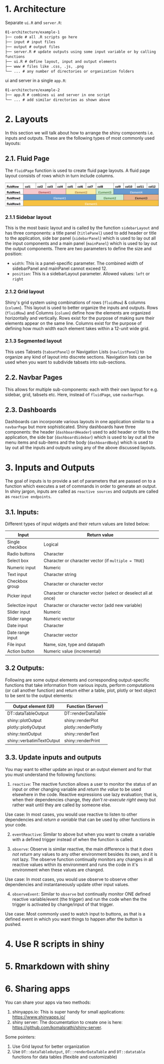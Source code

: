 
# 1. Architecture

Separate `ui.R` and `server.R`:

```
01-architecture/example-1
├── code # all .R scripts go here
├── input # input files
├── output # output files
├── server.R # update outputs using some input variable or by calling functions
├── ui.R # define layout, input and output elements
├── www # files like .css, .js, .png
└── ... # any number of directories or organization folders
```

ui and server in a single `app.R`:

```
01-architecture/example-2
├── app.R # combines ui and server in one script
└── ... # add similar directories as shown above
```

# 2. Layouts

In this section we will talk about how to arrange the shiny components i.e. inputs and outputs. These are the following types of most commonly used layouts: 

## 2.1. Fluid Page

The `fluidPage` function is used to create fluid page layouts. A fluid page layout consists of rows which in turn include columns. 

 ![fluidRow example](docs/fluidRow_example.png)

### 2.1.1 Sidebar layout

This is the most basic layout and is called by the function `sidebarLayout` and has three components: a title panel (`titlePanel`) used to add header or title to the application, side bar panel (`sidebarPanel`) which is used to lay out all the input components and a main panel (`mainPanel`) which is used to lay out the output components. There are two parameters to define the size and position:
- `width`: This is a panel-specific parameter. The combined width of sidebarPanel and mainPanel cannot exceed 12.
- `position`: This is a sidebarLayout parameter. Allowed values: `left` or `right` 

### 2.1.2 Grid layout

Shiny's grid system using combinations of rows (`fluidRow`) & columns (`column`). This layout is used to better organize the inputs and outputs. Rows (`fluidRow`) and Columns (`column`) define how the elements are organized horizontally and vertically. Rows exist for the purpose of making sure their elements appear on the same line. Columns exist for the purpose of defining how much width each element takes within a 12-unit wide grid.

### 2.1.3 Segmented layout

This uses Tabsets (`tabsetPanel`) or Navigation Lists (`navlistPanel`) to organize any kind of layout into discrete sections. Navigation lists can be used when you want to subdivide tabsets into sub-sections.

## 2.2. Navbar Pages

This allows for multiple sub-components: each with their own layout for e.g. sidebar, grid, tabsets etc. Here, instead of `fluidPage`, use `navbarPage`.

## 2.3. Dashboards
 
Dashboards can incorporate various layouts in one application similar to a `navbarPage` but more sophisticated. Shiny dashboards have three components: the header (`dashboardHeader`) used to add header or title to the application, the side bar (`dashboardSidebar`) which is used to lay out all the menu items and sub-items and the body (`dashboardBody`) which is used to lay out all the inputs and outputs using any of the above discussed layouts.

# 3. Inputs and Outputs

The goal of inputs is to provide a set of parameters that are passed on to a function which executes a set of commands in order to generate an output. In shiny jargon, inputs are called as `reactive sources` and outputs are called as `reactive endpoints`. 

## 3.1. Inputs:

Different types of input widgets and their return values are listed below:

| Input            | Return value                                                   |
|------------------|----------------------------------------------------------------|
| Single checkbox  | Logical                                                        |
| Radio buttons    | Character                                                      |
| Select box       | Character or character vector (if `multiple = TRUE`)           |
| Numeric input    | Numeric                                                        |
| Text input       | Character string                                               |
| Checkbox group   | Character or character vector                                  |
| Picker input     | Character or character vector (select or deselect all at once) |
| Selectize input  | Character or character vector (add new variable)               |
| Slider input     | Numeric                                                        |
| Slider range     | Numeric vector                                                 |
| Date input       | Character                                                      |
| Date range input | Character vector                                               |
| File input       | Name, size, type and datapath                                  |
| Action button    | Numeric value (incremental)                                    |

## 3.2 Outputs:

Following are some output elements and corresponding output-specific functions that take information from various inputs, perform computations (or call another function) and return either a table, plot, plotly or text object to be sent to the output elements: 

| Output element (UI)       | Function (Server)    |
|---------------------------|----------------------|
| DT::dataTableOutput       | DT::renderDataTable  |
| shiny::plotOutput         | shiny::renderPlot    |
| plotly::plotlyOutput      | plotly::renderPlotly |
| shiny::textOutput         | shiny::renderText    |
| shiny::verbatimTextOutput | shiny::renderPrint   |

## 3.3. Update inputs and outputs

You may want to either update an input or an output element and for that you must understand the following functions:

1. `reactive`: The reactive function allows a user to monitor the status of an input or other changing variable and *return the value* to be used elsewhere in the code. Reactive expressions use lazy evaluation; that is, when their dependencies change, they *don't re-execute right away* but rather wait until they are called by someone else.

Use case: In most cases, you would use reactive to listen to other dependencies and *return a variable* that can be used by other functions in your code.

2. `eventReactive`: Similar to above but when you want to create a variable with a defined trigger instead of when the function is called. 

3. `observe`: Observe is similar reactive, the main difference is that it *does not return* any values to any other environment besides its own, and it is not lazy. The observe function continually monitors any changes in all reactive values within its environment and runs the code in it's environment when these values are changed. 

Use case: In most cases, you would use observe to observe other dependencies and instantaneously update other input values. 

4. `observeEvent`: Similar to `observe` but continually monitor ONE defined reactive variable/event (the trigger) and run the code when the the trigger is activated by change/input of that trigger.

Use case: Most commonly used to watch input to buttons, as that is a defined event in which you want things to happen after the button is pushed.

# 4. Use R scripts in shiny

# 5. Rmarkdown with shiny

# 6. Sharing apps

You can share your apps via two methods:

1. shinyapps.io: This is super handy for small applications: https://www.shinyapps.io/
2. shiny server: The documentation to create one is here: https://github.com/komalsrathi/shiny-server. 

Some pointers:

1. Use Grid layout for better organization
1. Use `DT::dataTableOutput`, `DT::renderDataTable` and `DT::datatable` functions for data tables (flexible and customizable)
